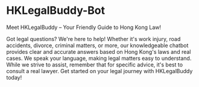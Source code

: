 # HKLegalBuddy-Bot
Meet HKLegalBuddy – Your Friendly Guide to Hong Kong Law!

Got legal questions? We're here to help! Whether it's work injury, road accidents, divorce, criminal matters, or more, our knowledgeable chatbot provides clear and accurate answers based on Hong Kong's laws and real cases. We speak your language, making legal matters easy to understand. While we strive to assist, remember that for specific advice, it's best to consult a real lawyer. Get started on your legal journey with HKLegalBuddy today!
